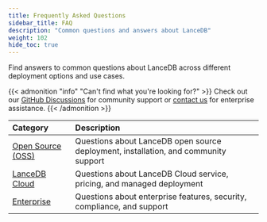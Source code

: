 ```yaml
---
title: Frequently Asked Questions
sidebar_title: FAQ
description: "Common questions and answers about LanceDB"
weight: 102
hide_toc: true
---
```


Find answers to common questions about LanceDB across different deployment options and use cases.

{{< admonition "info" "Can't find what you're looking for?" >}}
Check out our [GitHub Discussions](https://github.com/lancedb/lancedb/discussions) for community support or [contact us](/contact) for enterprise assistance.
{{< /admonition >}}

| Category | Description |
|:---------|:------------|
| [Open Source (OSS)](/docs/faq/faq-oss) | Questions about LanceDB open source deployment, installation, and community support |
| [LanceDB Cloud](/docs/faq/faq-cloud) | Questions about LanceDB Cloud service, pricing, and managed deployment |
| [Enterprise](/docs/faq/faq-enterprise) | Questions about enterprise features, security, compliance, and support |